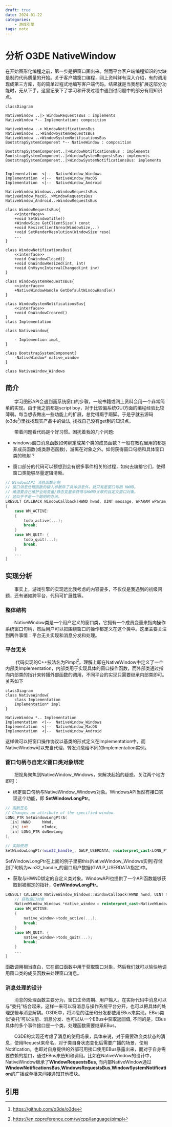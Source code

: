 ```yaml
---
draft: true
date: 2024-01-22
categories:
    - 游戏引擎
tags: note
---
```


# 分析 O3DE NativeWindow
在开始图形化编程之前，第一步是把窗口画出来。然而平台客户端编程知识的欠缺是制约代码质量的开始。关于客户端窗口编程，网上资料鲜有深入介绍，有的调用现成第三方库，有的简单过程式地编写客户端代码。结果就是当我想扩展这部分功能时，无从下手。这里记录下了学习和开发过程中遇到过问题中的部分有用知识点。

<!-- more -->

```mermaid
classDiagram

NativeWindow ..|> WindowRequestsBus : implements
NativeWindow *-- Implementation: composition

NativeWindow ..> WindowNotificationsBus
NativeWindow ..>WindowSystemRequestsBus
NativeWindow ..>WindowSystemNotificationsBus
BootstrapSystemComponent *-- NativeWindow : composition

BootstrapSystemComponent..|>WindowNotificationsBus : implements
BootstrapSystemComponent..|>WindowSystemRequestsBus: implements
BootstrapSystemComponent..|>WindowSystemNotificationsBus: implements


Implementation  <|--  NativeWindow_Windows
Implementation  <|--  NativeWindow_MacOS
Implementation  <|--  NativeWindow_Android

NativeWindow_Windows..>WindowRequestsBus
NativeWindow_MacOS..>WindowRequestsBus
NativeWindow_Android..>WindowRequestsBus

class WindowRequestsBus{
    <<interface>>
    +void SetWindwoTitle()
    +WindowSize GetClientSize() const
    +void ResizeClientArea(WindowSize,..)
    +void SetRenderResolution(WindowSize reso)
    ...
}

class WindowNotificationsBus{
    <<interface>>
    +void OnWindowClosed()
    +void OnWindowResized(int, int)
    +void OnVsyncIntervalChanged(int inv)
}

class WindowSystemRequestsBus{
    <<interface>>
    +NativeWindowHandle GetDefaultWindowHandle()
}

class WindowSystemNotificationsBus{
    <<interface>>
    +void OnWindowCreared()
}
class Implementation

class NativeWindow{

    - Implemention impl_
}

class BootstrapSystemComponent{
    -NativeWindow* native_window
}

class NativeWindow_Windows

```

## 简介
&emsp;&emsp;学习图形API会遇到画系统窗口的步骤，一般书籍或网上资料会用一个非常简单的实现。由于我之前都是script boy，对于比较偏系统GUI方面的编程经验比较薄弱。每当想去做出一些功能上的扩展，总觉得蹑手蹑脚。于是乎就去源码(o3de[^1])里找找现实产品中的做法, 找找自己没有get到的知识点。

&emsp;&emsp;带着问题看代码是个好习惯。困扰着我的几个问题:

* windows窗口消息函数如何绑定成某个类的成员函数？一般在教程里用的都是非成员函数(或类静态函数)，游离在对象之外。如何获得窗口句柄和具体窗口类的映射？

* 窗口部分的代码可以预想到会有很多事件相关的过程，如何去编排它们，使得窗口类能够尽量逻辑清晰。
```c++
// WindowsAPI 消息函数示例
// 窗口消息处理函数的输入参数除了具体消息外，就只有是窗口句柄 HWND。
// 难道要自己维护全局变量/静态变量来获得与HWND关联的自定义窗口对象。
// 这似乎不是一个聪明的办法。
LRESULT CALLBACK WindowCallback(HWND hwnd, UINT message, WPARAM wParam, LPARAM lParam)
{
    case WM_ACTIVE:
    {
        todo_active(...);
        break;
    }
    case WM_QUIT: {
        todo_quit(...);
        break;
    }
    ...
}
```
## 实现分析
&emsp;&emsp;事实上，游戏引擎的实现远比我考虑的内容要多，不仅仅是我遇到的初级问题，还有诸如跨平台，代码可扩展性等。

### 整体结构
&emsp;&emsp;NativeWindow类是一个用户定义的窗口类，它拥有一个成员变量来指向操作系统窗口句柄，然后用户可以把围绕窗口的操作都定义在这个类中。这里主要关注到两件事情：平台无关实现和消息分发和处理。

### 平台无关
&emsp;&emsp;
代码实现的C++技法名为Pimpl[^2]。理解上即在NativeWindow中定义了一个内部类Implementation，内部类用于实现具体的窗口操作函数，而外部类通过指向内部类的指针来转播外部函数的调用，不同平台的实现只需要继承内部类即可。关系如下
```mermaid
classDiagram
class NativeWindow{
    class Implementation
    Implementation* impl
}

NativeWindow *.. Implementation
Implementation  <|--  NativeWindow_Windows
Implementation  <|--  NativeWindow_MacOS
Implementation  <|--  NativeWindow_Android
```
这样做可以把窗口操作协议以基类的形式定义在Implementation中，而NativeWindow可以充当代理，转发消息给不同的Implementation实例。

### 窗口句柄与自定义窗口类对象绑定
&emsp;&emsp;把视角聚焦到NativeWindow_Windows，来解决起始的疑惑。关注两个地方即可：

* 绑定窗口句柄与NativeWindow_Windows对象。WindowsAPI当然有接口实现这个功能，即 **SetWindowLongPtr**。
```c++
// 函数签名
// Changes an attribute of the specified window.
LONG_PTR SetWindowLongPtrA(
  [in] HWND     hWnd,
  [in] int      nIndex,
  [in] LONG_PTR dwNewLong
);

// 实际使用
SetWindowLongPtr(win32_handle_, GWLP_USERDATA, reinterpret_cast<LONG_PTR>(this));
```
SetWindowLongPtr在上面的例子里把this(NativeWindow_Windows实例)存储到了句柄为win32_handle_的窗口用户数据(GWLP_USERDATA指定)中。
* 获取与HWND绑定的自定义类对象。WindowAPI也提供了一个API函数能够获取到被绑定的指针，**GetWindowLongPtr**。

```c++
LRESULT CALLBACK NativeWindow_Windows::WindowCallback(HWND hwnd, UINT message, WPARAM wParam, LPARAM lParam){
    // 获取窗口对象
    NativeWindow_Windows *native_window = reinterpret_cast<NativeWindow_Windows *>(GetWindowLongPtr(hwnd, GWLP_USERDATA));
    case WM_ACTIVE:
    {
        native_window->todo_active(...);
        break;
    }
    case WM_QUIT: {
        native_window->todo_quit(...);
        break;
    }
    ...
}

```
函数调用相当直白，它在窗口函数中用于获取窗口对象，然后我们就可以愉快地调用窗口类的成员函数来处理窗口消息。

### 消息处理的设计
&emsp;&emsp;消息的处理函数主要分为，窗口生命周期、用户输入。在实际代码中消息可以与“委托”结合起来，这样一来可以将消息与操作系统平台分开，也可以把具体的处理逻辑与消息解耦。O3DE中，将消息的注册和分发都使用EBus来实现。EBus类似‘委托’可以注册、消息分发、也可以从一个EBus中获取返回值, 不同的是，EBus具体的多个事件接口是一个类，处理函数需要继承EBus。

&emsp;&emsp;O3DE的实现还考虑了消息的使用场景，具体来说，对于需要改变类状态的消息，使用Request来命名，对于类自身状态变化后需要广播的场景，使用Notification，也即对自身提供的外部可用接口使用EBus暴露出来，而对于自身需要依赖的接口，通过EBus来告知和调用。比如在NativeWindow的设计中，NativeWindow继承了**WindowRequestsBus**, 而内部NativeWindow通过**WindowNotificationsBus**,**WindowsRequestsBus**,**WindowSystemNotification**的广播或单播来间接通知其他模块。


## 引用
[^1]: https://github.com/o3de/o3de
[^2]: https://en.cppreference.com/w/cpp/language/pimpl
